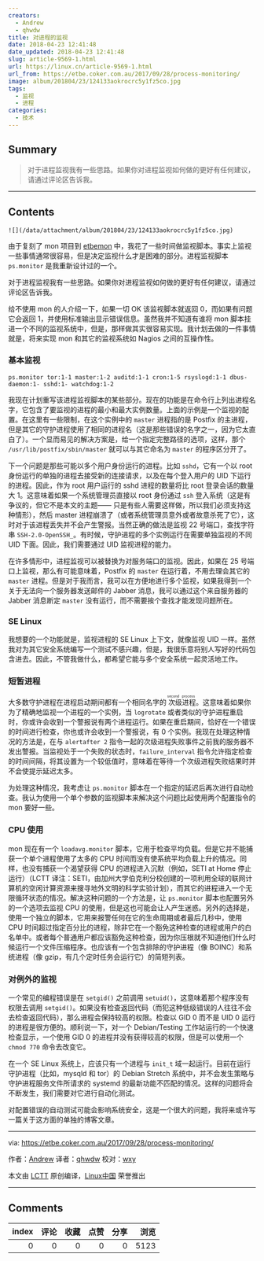 ```yaml
---
creators:
  - Andrew
  - qhwdw
title: 对进程的监视
date: 2018-04-23 12:41:48
date_updated: 2018-04-23 12:41:48
slug: article-9569-1.html
url: https://linux.cn/article-9569-1.html
url_from: https://etbe.coker.com.au/2017/09/28/process-monitoring/
image: album/201804/23/124133aokrocrc5y1fz5co.jpg
tags:
  - 监视
  - 进程
categories:
  - 技术
---
```


## Summary

> 对于进程监视我有一些思路。如果你对进程监视如何做的更好有任何建议，请通过评论区告诉我。

***

<!-- more -->

## Contents

`![](/data/attachment/album/201804/23/124133aokrocrc5y1fz5co.jpg)`

由于复刻了 mon 项目到 [etbemon](https://doc.coker.com.au/projects/etbe-mon/) 中，我花了一些时间做监视脚本。事实上监视一些事情通常很容易，但是决定监视什么才是困难的部分。进程监视脚本 `ps.monitor` 是我重新设计过的一个。

对于进程监视我有一些思路。如果你对进程监视如何做的更好有任何建议，请通过评论区告诉我。

给不使用 mon 的人介绍一下，如果一切 OK 该监视脚本就返回 0，而如果有问题它会返回 1，并使用标准输出显示错误信息。虽然我并不知道有谁将 mon 脚本挂进一个不同的监视系统中，但是，那样做其实很容易实现。我计划去做的一件事情就是，将来实现 mon 和其它的监视系统如 Nagios 之间的互操作性。

### 基本监视

```shell
ps.monitor tor:1-1 master:1-2 auditd:1-1 cron:1-5 rsyslogd:1-1 dbus-daemon:1- sshd:1- watchdog:1-2
```

我现在计划重写该进程监视脚本的某些部分。现在的功能是在命令行上列出进程名字，它包含了要监视的进程的最小和最大实例数量。上面的示例是一个监视的配置。在这里有一些限制，在这个实例中的 `master` 进程指的是 Postfix 的主进程，但是其它的守护进程使用了相同的进程名（这是那些错误的名字之一，因为它太直白了）。一个显而易见的解决方案是，给一个指定完整路径的选项，这样，那个 `/usr/lib/postfix/sbin/master` 就可以与其它命名为 `master` 的程序区分开了。

下一个问题是那些可能以多个用户身份运行的进程。比如 `sshd`，它有一个以 root 身份运行的单独的进程去接受新的连接请求，以及在每个登入用户的 UID 下运行的进程。因此，作为 root 用户运行的 sshd 进程的数量将比 root 登录会话的数量大 1。这意味着如果一个系统管理员直接以 root 身份通过 `ssh` 登入系统（这是有争议的，但它不是本文的主题—— 只是有些人需要这样做，所以我们必须支持这种情形），然后 master 进程崩溃了（或者系统管理员意外或者故意杀死了它），这时对于该进程丢失并不会产生警报。当然正确的做法是监视 22 号端口，查找字符串 `SSH-2.0-OpenSSH_`。有时候，守护进程的多个实例运行在需要单独监视的不同 UID 下面。因此，我们需要通过 UID 监视进程的能力。

在许多情形中，进程监视可以被替换为对服务端口的监视。因此，如果在 25 号端口上监视，那么有可能意味着，Postfix 的 `master` 在运行着，不用去理会其它的 `master` 进程。但是对于我而言，我可以在方便地进行多个监视，如果我得到一个关于无法向一个服务器发送邮件的 Jabber 消息，我可以通过这个来自服务器的 Jabber 消息断定 `master` 没有运行，而不需要挨个查找才能发现问题所在。

### SE Linux

我想要的一个功能就是，监视进程的 SE Linux 上下文，就像监视 UID 一样。虽然我对为其它安全系统编写一个测试不感兴趣，但是，我很乐意将别人写好的代码包含进去。因此，不管我做什么，都希望它能与多个安全系统一起灵活地工作。

### 短暂进程

大多数守护进程在进程启动期间都有一个相同名字的<ruby> 次级进程 <rt>  second process </rt></ruby>。这意味着如果你为了精确地监视一个进程的一个实例，当 `logrotate` 或者类似的守护进程重启时，你或许会收到一个警报说有两个进程运行。如果在重启期间，恰好在一个错误的时间进行检查，你也或许会收到一个警报说，有 0 个实例。我现在处理这种情况的方法是，在与 `alertafter 2` 指令一起的次级进程失败事件之前我的服务器不发出警报。当监视处于一个失败的状态时，`failure_interval` 指令允许指定检查的时间间隔，将其设置为一个较低值时，意味着在等待一个次级进程失败结果时并不会使提示延迟太多。

为处理这种情况，我考虑让 `ps.monitor` 脚本在一个指定的延迟后再次进行自动检查。我认为使用一个单个参数的监视脚本来解决这个问题比起使用两个配置指令的 mon 要好一些。

### CPU 使用

mon 现在有一个 `loadavg.monitor` 脚本，它用于检查平均负载。但是它并不能捕获一个单个进程使用了太多的 CPU 时间而没有使系统平均负载上升的情况。同样，也没有捕获一个渴望获得 CPU 的进程进入沉默（例如，SETI at Home 停止运行）（LCTT 译注：SETI，由加州大学伯克利分校创建的一项利用全球的联网计算机的空闲计算资源来搜寻地外文明的科学实验计划），而其它的进程进入一个无限循环状态的情况。解决这种问题的一个方法是，让 `ps.monitor` 脚本也配置另外的一个选项去监视 CPU 的使用，但是这也可能会让人产生迷惑。另外的选择是，使用一个独立的脚本，它用来报警任何在它的生命周期或者最后几秒中，使用 CPU 时间超过指定百分比的进程，除非它在一个豁免这种检查的进程或用户的白名单中。或者每个普通用户都应该豁免这种检查，因为你压根就不知道他们什么时候运行一个文件压缩程序。也应该有一个包含排除的守护进程（像 BOINC）和系统进程（像 gzip，有几个定时任务会运行它）的简短列表。

### 对例外的监视

一个常见的编程错误是在 `setgid()` 之前调用 `setuid()`，这意味着那个程序没有权限去调用 `setgid()`。如果没有检查返回代码（而犯这种低级错误的人往往不会去检查返回代码），那么进程会保持较高的权限。检查以 GID 0 而不是 UID 0 运行的进程是很方便的。顺利说一下，对一个 Debian/Testing 工作站运行的一个快速检查显示，一个使用 GID 0 的进程并没有获得较高的权限，但是可以使用一个 `chmod 770` 命令去改变它。

在一个 SE Linux 系统上，应该只有一个进程与 `init_t` 域一起运行。目前在运行守护进程（比如，mysqld 和 tor）的 Debian Stretch 系统中，并不会发生策略与守护进程服务文件所请求的 systemd 的最新功能不匹配的情况。这样的问题将会不断发生，我们需要对它进行自动化测试。

对配置错误的自动测试可能会影响系统安全，这是一个很大的问题，我将来或许写一篇关于这方面的单独的博客文章。

---

via: <https://etbe.coker.com.au/2017/09/28/process-monitoring/>

作者：[Andrew](https://etbe.coker.com.au) 译者：[qhwdw](https://github.com/qhwdw) 校对：[wxy](https://github.com/wxy)

本文由 [LCTT](https://github.com/LCTT/TranslateProject) 原创编译，[Linux中国](https://linux.cn/) 荣誉推出

***

## Comments


|   index |   评论 |   收藏 |   点赞 |   分享 |   浏览 |
|--------:|-------:|-------:|-------:|-------:|-------:|
|       0 |      0 |      0 |      0 |      0 |   5123 |
